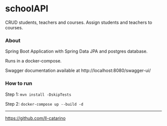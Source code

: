 
# schoolAPI

CRUD students, teachers and courses. Assign students and teachers to courses.

### About

Spring Boot Application with Spring Data JPA and postgres database.

Runs in a docker-compose.

Swagger documentation available at http://localhost:8080/swagger-ui/

### How to run

Step 1: `mvn install -DskipTests`

Step 2: `docker-compose up --build -d`

***
https://github.com/ll-catarino
